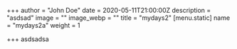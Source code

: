 +++
author = "John Doe"
date = 2020-05-11T21:00:00Z
description = "asdsad"
image = ""
image_webp = ""
title = "mydays2"
[menu.static]
name = "mydays2a"
weight = 1

+++
asdsadsa

